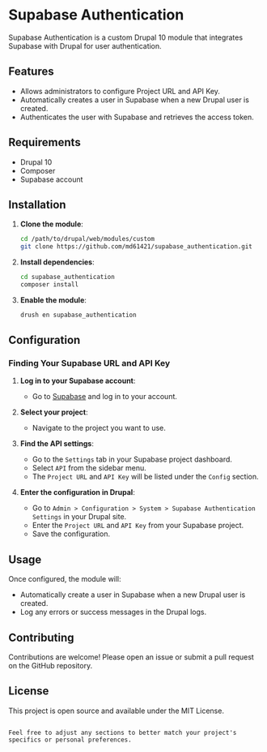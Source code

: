 # Supabase Authentication

Supabase Authentication is a custom Drupal 10 module that integrates Supabase with Drupal for user authentication.

## Features

- Allows administrators to configure Project URL and API Key.
- Automatically creates a user in Supabase when a new Drupal user is created.
- Authenticates the user with Supabase and retrieves the access token.

## Requirements

- Drupal 10
- Composer
- Supabase account

## Installation

1. **Clone the module**:
    ```sh
    cd /path/to/drupal/web/modules/custom
    git clone https://github.com/md61421/supabase_authentication.git
    ```

2. **Install dependencies**:
    ```sh
    cd supabase_authentication
    composer install
    ```

3. **Enable the module**:
    ```sh
    drush en supabase_authentication
    ```

## Configuration

### Finding Your Supabase URL and API Key

1. **Log in to your Supabase account**:
    - Go to [Supabase](https://supabase.io) and log in to your account.

2. **Select your project**:
    - Navigate to the project you want to use.

3. **Find the API settings**:
    - Go to the `Settings` tab in your Supabase project dashboard.
    - Select `API` from the sidebar menu.
    - The `Project URL` and `API Key` will be listed under the `Config` section.

4. **Enter the configuration in Drupal**:
    - Go to `Admin > Configuration > System > Supabase Authentication Settings` in your Drupal site.
    - Enter the `Project URL` and `API Key` from your Supabase project.
    - Save the configuration.

## Usage

Once configured, the module will:

- Automatically create a user in Supabase when a new Drupal user is created.
- Log any errors or success messages in the Drupal logs.

## Contributing

Contributions are welcome! Please open an issue or submit a pull request on the GitHub repository.

## License

This project is open source and available under the MIT License.
```

Feel free to adjust any sections to better match your project's specifics or personal preferences.